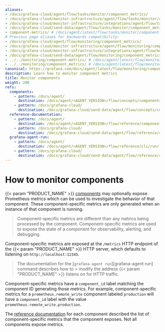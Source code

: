 ```yaml
---
aliases:
- /docs/grafana-cloud/agent/flow/tasks/monitor/component_metrics/
- /docs/grafana-cloud/monitor-infrastructure/agent/flow/tasks/monitor/component_metrics/
- /docs/grafana-cloud/monitor-infrastructure/integrations/agent/flow/tasks/monitor/component_metrics/
- /docs/grafana-cloud/send-data/agent/flow/tasks/monitor/component_metrics/
- component-metrics/ # /docs/agent/latest/flow/tasks/monitor/component-metrics/
# Previous page aliases for backwards compatibility:
- /docs/grafana-cloud/agent/flow/monitoring/component_metrics/
- /docs/grafana-cloud/monitor-infrastructure/agent/flow/monitoring/component_metrics/
- /docs/grafana-cloud/monitor-infrastructure/integrations/agent/flow/monitoring/component_metrics/
- /docs/grafana-cloud/send-data/agent/flow/monitoring/component_metrics/
- ../../monitoring/component-metrics/ # /docs/agent/latest/flow/monitoring/component-metrics/
- ../../monitoring/component_metrics/ # /docs/agent/latest/flow/monitoring/component_metrics/
canonical: https://grafana.com/docs/agent/latest/flow/monitoring/component_metrics/
description: Learn how to monitor component metrics
title: Monitor components
weight: 200
refs:
  components:
    - pattern: /docs/agent/
      destination: /docs/agent/<AGENT_VERSION>/flow/concepts/components/
    - pattern: /docs/grafana-cloud/
      destination: /docs/grafana-cloud/send-data/agent/flow/concepts/components/
  reference-documentation:
    - pattern: /docs/agent/
      destination: /docs/agent/<AGENT_VERSION>/flow/reference/components/
    - pattern: /docs/grafana-cloud/
      destination: /docs/grafana-cloud/send-data/agent/flow/reference/components/
  grafana-agent-run:
    - pattern: /docs/agent/
      destination: /docs/agent/<AGENT_VERSION>/flow/reference/cli/run/
    - pattern: /docs/grafana-cloud/
      destination: /docs/grafana-cloud/send-data/agent/flow/reference/cli/run/
---
```


# How to monitor components

{{< param "PRODUCT_NAME" >}} [components](ref:components) may optionally expose Prometheus metrics which can be used to investigate the behavior of that component.
These component-specific metrics are only generated when an instance of that component is running.

> Component-specific metrics are different than any metrics being processed by the component.
> Component-specific metrics are used to expose the state of a component for observability, alerting, and debugging.

Component-specific metrics are exposed at the `/metrics` HTTP endpoint of the {{< param "PRODUCT_NAME" >}} HTTP server, which defaults to listening on `http://localhost:12345`.

> The documentation for the [`grafana-agent run`][grafana-agent run] command describes how to > modify the address {{< param "PRODUCT_NAME" >}} listens on for HTTP traffic.

Component-specific metrics have a `component_id` label matching the component ID generating those metrics.
For example, component-specific metrics for a `prometheus.remote_write` component labeled `production` will have a `component_id` label with the value `prometheus.remote_write.production`.

The [reference documentation](ref:reference-documentation) for each component described the list of component-specific metrics that the component exposes.
Not all components expose metrics.

